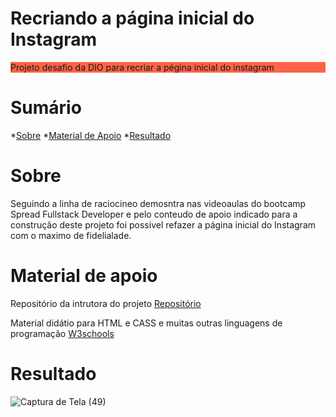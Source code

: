 # Recriando a página inicial do Instagram

<p aling=center style="background-color:tomato;">Projeto desafio da DIO para recriar a pégina inicial do instagram</p>

# Sumário
   
*[Sobre](#sobre)
*[Material de Apoio](#material-de-apoio)
*[Resultado](#resultado)


# Sobre
<p>Seguindo a linha de raciocineo demosntra nas videoaulas do bootcamp Spread Fullstack Developer e pelo conteudo de apoio indicado para a construção deste projeto foi possivel refazer a página inicial do Instagram com o maximo de fidelialade.</p>

# Material de apoio
Repositório da intrutora do projeto [Repositório](https://github.com/SpruceGabriela/instagram-dio)

Material didátio para HTML e CASS e muitas outras linguagens de programação [W3schools](https://www.w3schools.com/html/default.asp)


# Resultado
![Captura de Tela (49)](https://user-images.githubusercontent.com/104210325/169899953-bc738e97-b042-45b5-a7b6-093287ec9b9e.png)
